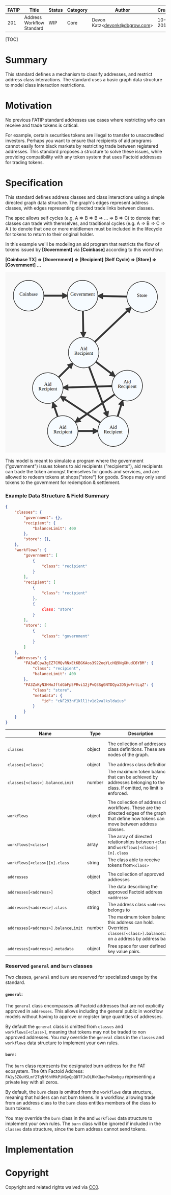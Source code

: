 | FATIP | Title                     | Status | Category | Author                            | Created   |
| ----- | ------------------------- | ------ | -------- | --------------------------------- | --------- |
| 201   | Address Workflow Standard | WIP    | Core     | Devon Katz\<<devonk@dbgrow.com>\> | 10-1-2018 |

[TOC]

# Summary

This standard defines a mechanism to classify addresses, and restrict address class interactions. The standard uses a basic graph data structure to model class interaction restrictions.

# Motivation

No previous FATIP standard addresses use cases where restricting who can receive and trade tokens is critical.

 For example, certain securities tokens are illegal to transfer to unaccredited investors. Perhaps you want to ensure that recipients of aid programs cannot easily form black markets by restricting trade between registered addresses. This standard proposes a structure to solve these issues, while providing compatibility with any token system that uses Factoid addresses for trading tokens.

# Specification

This standard defines address classes and class interactions using a simple directed graph data structure. The graph's edges represent address classes, with edges representing directed trade links between classes. 

The spec allows self cycles (e.g. A => B => B => ... => B => C) to denote that classes can trade with themselves, and traditional cycles (e.g. A => B => C => A ) to denote that one or more middlemen must be included in the lifecycle for tokens to return to their original holder.



 In this example we'll be modeling an aid program that restricts the flow of tokens issued by **[Government]** via **[Coinbase]** according to this workflow:

**[Coinbase TX] => [Government] => [Recipient] (Self Cycle) => [Store] => [Government] ...**

![](../assets/fatip-201-example-graph.png)

This model is meant to simulate a program where the government ("government") issues tokens to aid recipients ("recipients"), aid recipients can trade the token amongst themselves for goods and services, and are allowed to redeem tokens at shops("store") for goods. Shops may only send tokens to the government for redemption & settlement.


### Example Data Structure & Field Summary

```json
{
    "classes": {
        "government": {},
        "recipient": {
            "balanceLimit": 400
        },
        "store": {},
    },
    "workflows": {
        "government": [
            {
                "class": "recipient"
            }
        ],
        "recipient": [
            {
                "class": "recipient"
            },
            {
                class: "store"
            }
        ],
        "store": [
            {
                "class": "government"
            }
        ]
    },
    "addresses": {
        "FA3aECpw3gEZ7CMQvRNxEtKBGKAos3922oqYLcHQ9NqXHudC6YBM": {
    		"class": "recipient",
            "balanceLimit": 400
		},
        "FA3ZxKyN3HHoJftdGbFp5PRvi12jPvQ3SgGNTDQya2D5jwFrtLqZ": {
    		"class": "store",
            "metadata": {
                "id": "cNF293nf1kll1!v1d2valksldaius"
            }
		}
    }
}
```

| Name                                | Type   | Description                                                  | Validation                                      | Required |
| ----------------------------------- | ------ | ------------------------------------------------------------ | ----------------------------------------------- | -------- |
| `classes`                           | object | The collection of addresses class definitions. These are the nodes of the graph. | At least 1 key must be specified in `classes`   | Y        |
| `classes[<class>]`                  | object | The address class definition                                 |                                                 | Y        |
| `classes[<class>].balanceLimit`     | number | The maximum token balance that can be achieved by addresses belonging to the class. If omitted, no limit is enforced. | Positive nonzero integer                        | N        |
|                                     |        |                                                              |                                                 |          |
| `workflows`                         | object | The collection of address class workflows. These are the directed edges of the graph that define how tokens can move between address classes. | At least 1 key must be specified in `workflows` | Y        |
| `workflows[<class>]`                | array  | The array of directed relationships between `<class>` and `workflows[<class>][n].class` | `classes[<class>]` must exist                   | Y        |
| `workflows[<class>][n].class`       | string | The class able to receive tokens from`<class>`               | `classes[<class>]` must exist                   | Y        |
|                                     |        |                                                              |                                                 |          |
| `addresses`                         | object | The collection of approved addresses                         |                                                 | Y        |
| `addresses[<address>]`              | object | The data describing the approved Factoid address `<address>` | `<address>` must be a valid Factoid address     | Y        |
| `addresses[<address>].class`        | string | The address class `<address>` belongs to                     | `classes[<class>]` must exist                   | Y        |
| `addresses[<address>].balanceLimit` | number | The maximum token balance this address can hold. Overrides `classes[<class>].balanceLimit` on a address by address basis. | positive nonzero integer                        | N        |
| `addresses[<address>].metadata`     | object | Free space for user defined key value pairs.                 | Valid JSON                                      | N        |



### Reserved `general` and `burn` classes

Two classes,  `general` and `burn` are reserved for specialized usage by the standard.

#### `general`:

The `general` class encompasses all Factoid addresses that are not explicitly approved in `addresses`. This allows including the general public in workflow models without having to approve or register large quantities of addresses.

By default the `general` class is omitted from `classes` and `workflows[<class>]`, meaning that tokens may not be traded to non approved addresses. You may override the `general` class in the `classes`  and `workflows` data structure to implement your own rules.



#### `burn`:

The `burn` class represents the designated burn address for the FAT ecosystem. The 0th Factoid Address: `FA1y5ZGuHSLmf2TqNf6hVMkPiNGyQpQDTFJvDLRkKQaoPo4bmbgu` representing a private key with all zeros.

By default, the `burn` class is omitted from the `workflows` data structure, meaning that holders can not burn tokens. In a workflow, allowing trade from an address class to the `burn` class entitles members of the class to burn tokens.  

You may override the `burn` class in the  and `workflows` data structure to implement your own rules. The `burn` class will be ignored if included in the `classes` data structure, since the burn address cannot send tokens.



# Implementation



# Copyright

Copyright and related rights waived via
[CC0](https://creativecommons.org/publicdomain/zero/1.0/).